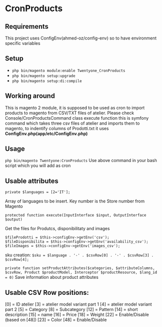 CronProducts
===

Requirements
---
This project uses ConfigEnv(ahmed-oz/config-env) so to have environment specific variables

Setup
---
* ```php bin/magento module:enable Twentyone_CronProducts```
* ```php bin/magento setup:upgrade```
* ```php bin/magento setup:di:compile```

Working around
---
This is magento 2 module, it is supposed to be used as cron to import products to magento from CSV/TXT files of atelier.
Please check Console/CronProductsCommand class execute function this is symfony command which takes three csv files of atelier and imports them to magento, to indentify columns of Prodotti.txt it uses <b>ConfigEnv.php(app/etc/ConfigEnv.php)</b>
 
Usage
---
```php bin/magento Twentyone:CronProducts```
Use above command in your bash script which you will add as cron


Usable attributes
---
```
private $languages = [2='IT'];
````
Array of languages to be insert. Key number is the Store number from Magento

```protected function execute(InputInterface $input, OutputInterface $output)```

Get the files for Produtcs, disponibilitaty and images
```
$fileProdotti = $this->configEnv->getEnv('csv');
$fileDisponibilita = $this->configEnv->getEnv('availability_csv');
$fileImages = $this->configEnv->getEnv('images_csv');
```

sku creation:
```$sku = $language . '-' . $csvRow[0] . '-' . $csvRow[3] . $csvRow[4];```

```private function setProductAttributes($categories, $attributeColumns, $csvRow, Product $productModel, Interceptor $productResource, $lang_id = 0)```
Save information about product attributes

Usable CSV Row positions:
---
[0]  = ID atelier
[3]  = atelier model variant part 1
[4]  = atelier model variant part 2
[5]  = Category
[8]  = Subcategory
[12] = Pattern
[14] = short description
[15] = name
[16] = Price
[18] = Weight
[22] = Enable/Disable (based on [48])
[23] = Color
[48] = Enable/Disable



